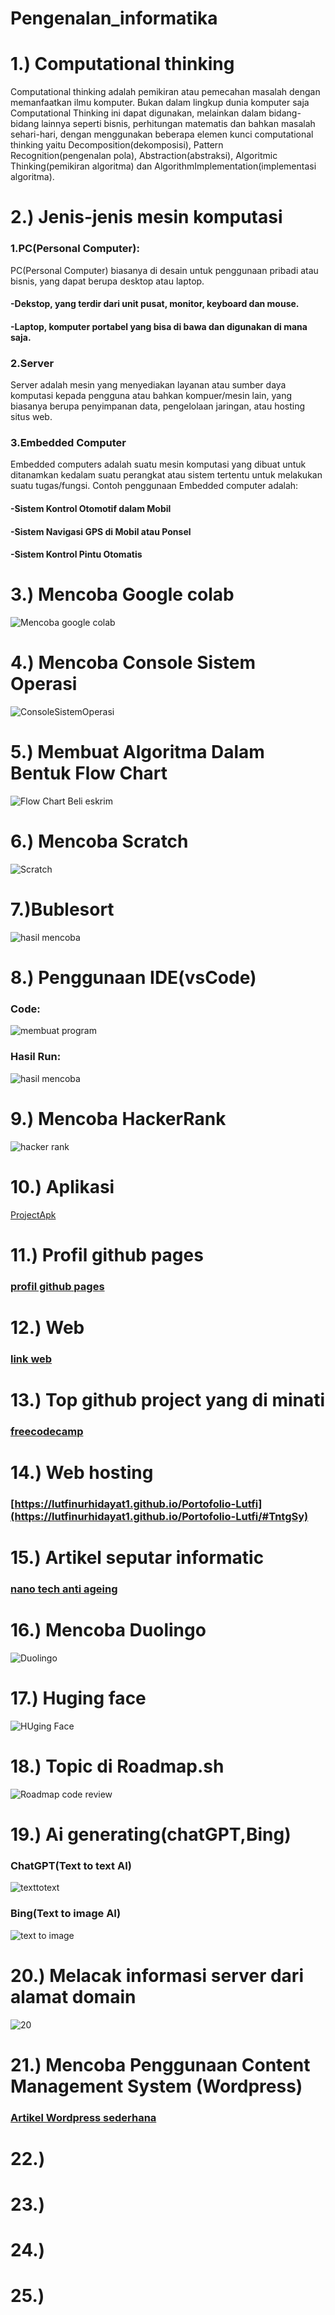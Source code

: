 # Pengenalan_informatika
# 1.) Computational thinking
Computational thinking adalah pemikiran atau pemecahan masalah dengan memanfaatkan ilmu komputer. Bukan dalam lingkup dunia komputer saja Computational Thinking ini dapat digunakan, melainkan dalam bidang-bidang lainnya seperti bisnis, perhitungan matematis dan bahkan masalah sehari-hari, dengan menggunakan beberapa elemen kunci computational thinking yaitu Decomposition(dekomposisi), Pattern Recognition(pengenalan pola), Abstraction(abstraksi), Algoritmic Thinking(pemikiran algoritma) dan AlgorithmImplementation(implementasi algoritma).

# 2.) Jenis-jenis mesin komputasi 
### 1.PC(Personal Computer):
PC(Personal Computer) biasanya di desain untuk penggunaan pribadi atau bisnis, yang dapat berupa desktop atau laptop.
 #### -Dekstop, yang terdir dari unit pusat, monitor, keyboard dan mouse. 
 #### -Laptop, komputer portabel yang bisa di bawa dan digunakan di mana saja.
### 2.Server
Server adalah mesin yang menyediakan layanan atau sumber daya komputasi kepada pengguna atau bahkan kompuer/mesin lain, yang biasanya berupa penyimpanan data, pengelolaan jaringan, atau hosting situs web.
### 3.Embedded Computer
Embedded computers adalah suatu mesin komputasi yang dibuat untuk ditanamkan kedalam suatu perangkat atau sistem tertentu untuk melakukan suatu tugas/fungsi. Contoh penggunaan Embedded computer adalah:
#### -Sistem Kontrol Otomotif dalam Mobil
#### -Sistem Navigasi GPS di Mobil atau Ponsel
#### -Sistem Kontrol Pintu Otomatis

# 3.) Mencoba Google colab
![Mencoba google colab](https://drive.google.com/uc?id=1yA5F_bfX7KJ2SNTO1dUmdctfsU7LLiMh)

# 4.) Mencoba Console Sistem Operasi
![ConsoleSistemOperasi](https://drive.google.com/uc?id=1hsZbsl8hf00gvmhBuR4fDcc4UvhDTU9M)

# 5.) Membuat Algoritma Dalam Bentuk Flow Chart
![Flow Chart Beli eskrim](https://drive.google.com/uc?id=1LuOs6zqbfwKOTSUTm_9MnglPW3BkZaMs)

# 6.) Mencoba Scratch
![Scratch](https://drive.google.com/uc?id=1qdaTXvH_DuTPKLSSdno611ayBHVTEMxX)

# 7.)Bublesort
![hasil mencoba](https://drive.google.com/uc?id=13aVXRI5lmAfbjxGWpdS1Q1K-mWaiCvCv)

# 8.) Penggunaan IDE(vsCode)
### Code:
![membuat program](https://drive.google.com/uc?id=1tnkZutsUCG3TetNFRqKBx54c_W-86SVy)
### Hasil Run:
![hasil mencoba](https://drive.google.com/uc?id=13aVXRI5lmAfbjxGWpdS1Q1K-mWaiCvCv)

# 9.) Mencoba HackerRank
![hacker rank](https://drive.google.com/uc?id=1LnJcFBYlHzFOyYbW1tYDerRh-vfeW54z)

# 10.) Aplikasi
[ProjectApk](https://github.com/LutfiNurhidayat1/ProjectApk/blob/main/About_My_Apk.md)

# 11.) Profil github pages
### [profil github pages](https://lutfinurhidayat1.github.io/Portofolio-Lutfi/#TntgSy)

# 12.) Web
### [link web](https://lutfinurhidayat1.github.io/Portofolio-Lutfi/#TntgSy)

# 13.) Top github project yang di minati
### [freecodecamp](https://drive.google.com/uc?id=1N3r69ZU_34DaTxEWkIwT8Hna_7tt3ojm)

# 14.) Web hosting
### [https://lutfinurhidayat1.github.io/Portofolio-Lutfi](https://lutfinurhidayat1.github.io/Portofolio-Lutfi/#TntgSy)

# 15.) Artikel seputar informatic
### [nano tech anti ageing](https://drive.google.com/uc?id=15Zuvgg_u2xmIuj4iTfjZyvQLeU14MRkt)

# 16.) Mencoba Duolingo
![Duolingo](https://drive.google.com/uc?id=1unFhyK8sl-g8emL9nwppTdkLk0W17NWA)

# 17.) Huging face
![HUging Face](https://drive.google.com/uc?id=1lG9UlsbHYEbXdDshiAIC7ofAVPGhatK8)

# 18.) Topic di Roadmap.sh
![Roadmap code review](https://drive.google.com/uc?id=1C1-Lvvje-XZ8ZnY1yaSlcGV3JAq-1_v5)

# 19.) Ai generating(chatGPT,Bing)
### ChatGPT(Text to text AI)
![texttotext](https://drive.google.com/uc?id=1Zo8NPTqUqDncKx8_km2FMkWmBwvsSSYs)
### Bing(Text to image AI)
![text to image](https://drive.google.com/uc?id=1OrcHfNW8BChGd7JODoCZA-VfsPDLMXWu)

# 20.) Melacak informasi server dari alamat domain
![20](https://drive.google.com/uc?id=1pv0f6z4quaiBd9-3qTXnIqgsUwTuYOQA)

# 21.) Mencoba Penggunaan Content Management System (Wordpress)
### [Artikel Wordpress sederhana](https://lutfi01nurhidayat0504.wordpress.com/2024/01/03/tujuan-seharusnya-dalam-membaca-al-quran/)

# 22.)

# 23.)

# 24.)

# 25.)
